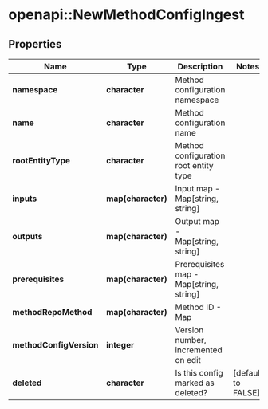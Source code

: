 # openapi::NewMethodConfigIngest


## Properties
Name | Type | Description | Notes
------------ | ------------- | ------------- | -------------
**namespace** | **character** | Method configuration namespace | 
**name** | **character** | Method configuration name | 
**rootEntityType** | **character** | Method configuration root entity type | 
**inputs** | **map(character)** | Input map - Map[string, string] | 
**outputs** | **map(character)** | Output map - Map[string, string] | 
**prerequisites** | **map(character)** | Prerequisites map - Map[string, string] | 
**methodRepoMethod** | **map(character)** | Method ID - Map | 
**methodConfigVersion** | **integer** | Version number, incremented on edit | 
**deleted** | **character** | Is this config marked as deleted? | [default to FALSE]


